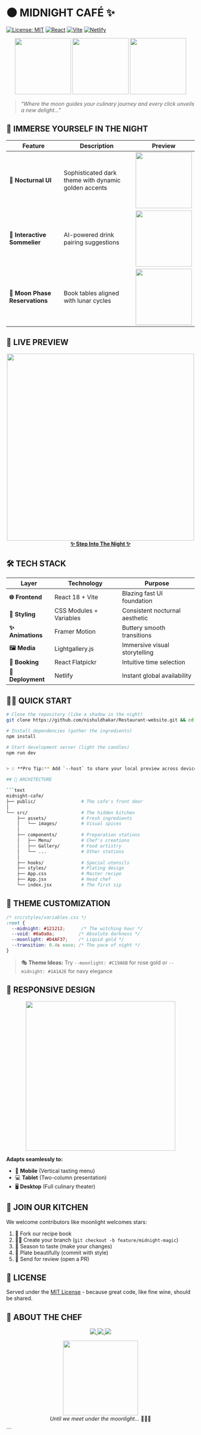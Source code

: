 # 🌑 MIDNIGHT CAFÉ ✨

[![License: MIT](https://img.shields.io/badge/License-MIT-gold.svg?style=for-the-badge)](https://opensource.org/licenses/MIT)
[![React](https://img.shields.io/badge/React-18-61DAFB.svg?style=for-the-badge&logo=react)](https://reactjs.org/)
[![Vite](https://img.shields.io/badge/Vite-4.3-646CFF.svg?style=for-the-badge&logo=vite)](https://vitejs.dev/)
[![Netlify](https://img.shields.io/badge/Netlify-Live-00C7B7.svg?style=for-the-badge&logo=netlify)](https://restaurant-web-layout.netlify.app/)

<p align="center">
  <img src="https://media.giphy.com/media/3o7aD2d7hy9ktXNDP2/giphy.gif" width="150">
  <img src="https://media.giphy.com/media/xUA7bdpLxQhsSQdyog/giphy.gif" width="150">
  <img src="https://media.giphy.com/media/Z9WQLSrsQKHw4lPy3B/giphy.gif" width="150">
</p>

> *"Where the moon guides your culinary journey and every click unveils a new delight..."*

## 🌌 IMMERSE YOURSELF IN THE NIGHT

<div align="center">
  
| Feature | Description | Preview |
|---------|-------------|---------|
| **🌙 Nocturnal UI** | Sophisticated dark theme with dynamic golden accents | <img src="https://media.giphy.com/media/v1.Y2lkPTc5MGI3NjExcW5mZ3V5Z3R0d2FqY2N6dG5mY3F5bHh1dGZ6d3F1ZzR0b2RzY3Z1ZyZlcD12MV9pbnRlcm5hbF9naWZfYnlfaWQmY3Q9Zw/3o7abKhOpu0NwenH3O/giphy.gif" width="150"> |
| **🍷 Interactive Sommelier** | AI-powered drink pairing suggestions | <img src="https://media.giphy.com/media/v1.Y2lkPTc5MGI3NjExdWZ5bW5xY2V1Z2NqZ2NqZ2NqZ2NqZ2NqZ2NqZ2NqZ2NqZ2NqZ2NqZyZlcD12MV9pbnRlcm5hbF9naWZfYnlfaWQmY3Q9Zw/3o7aD2d7hy9ktXNDP2/giphy.gif" width="150"> |
| **📅 Moon Phase Reservations** | Book tables aligned with lunar cycles | <img src="https://media.giphy.com/media/v1.Y2lkPTc5MGI3NjExdWZ5bW5xY2V1Z2NqZ2NqZ2NqZ2NqZ2NqZ2NqZ2NqZ2NqZ2NqZyZlcD12MV9pbnRlcm5hbF9naWZfYnlfaWQmY3Q9Zw/3o7abKhOpu0NwenH3O/giphy.gif" width="150"> |

</div>

## 🚀 LIVE PREVIEW

<p align="center">
  <a href="https://restaurant-web-layout.netlify.app/">
    <img src="https://media.giphy.com/media/3o7abKhOpu0NwenH3O/giphy.gif" width="500">
    <br>
    <strong>✨ Step Into The Night ✨</strong>
  </a>
</p>

## 🛠️ TECH STACK

<div align="center">

| Layer | Technology | Purpose |
|-------|------------|---------|
| **🌐 Frontend** | React 18 + Vite | Blazing fast UI foundation |
| **🎨 Styling** | CSS Modules + Variables | Consistent nocturnal aesthetic |
| **✨ Animations** | Framer Motion | Buttery smooth transitions |
| **🖼️ Media** | Lightgallery.js | Immersive visual storytelling |
| **📅 Booking** | React Flatpickr | Intuitive time selection |
| **🚀 Deployment** | Netlify | Instant global availability |

</div>

## 🧙‍♂️ QUICK START

```bash
# Clone the repository (like a shadow in the night)
git clone https://github.com/nishuldhakar/Restaurant-website.git && cd Restaurant-website

# Install dependencies (gather the ingredients)
npm install

# Start development server (light the candles)
npm run dev


> 💡 **Pro Tip:** Add `--host` to share your local preview across devices!

## 🏰 ARCHITECTURE

```text
midnight-cafe/
├── public/                 # The cafe's front door
│
└── src/                    # The hidden kitchen
    ├── assets/             # Fresh ingredients
    │   └── images/         # Visual spices
    │
    ├── components/         # Preparation stations
    │   ├── Menu/           # Chef's creations
    │   ├── Gallery/        # Food artistry
    │   └── ...             # Other stations
    │
    ├── hooks/              # Special utensils
    ├── styles/             # Plating design
    ├── App.css             # Master recipe
    ├── App.jsx             # Head chef
    └── index.jsx           # The first sip
```

## 🎨 THEME CUSTOMIZATION

```css
/* src/styles/variables.css */
:root {
  --midnight: #121212;      /* The witching hour */
  --void: #0a0a0a;         /* Absolute darkness */
  --moonlight: #D4AF37;    /* Liquid gold */
  --transition: 0.4s ease; /* The pace of night */
}
```

> 🎭 **Theme Ideas:** Try `--moonlight: #C19A6B` for rose gold or `--midnight: #1A1A2E` for navy elegance

## 📱 RESPONSIVE DESIGN

<p align="center">
  <img src="https://media.giphy.com/media/Z9WQLSrsQKHw4lPy3B/giphy.gif" width="400">
</p>

**Adapts seamlessly to:**
- 📱 **Mobile** (Vertical tasting menu)
- 💻 **Tablet** (Two-column presentation)
- 🖥️ **Desktop** (Full culinary theater)

## 🤝 JOIN OUR KITCHEN

We welcome contributors like moonlight welcomes stars:

1. 🍴 Fork our recipe book
2. 👨‍🍳 Create your branch (`git checkout -b feature/midnight-magic`)
3. 🧂 Season to taste (make your changes)
4. 📸 Plate beautifully (commit with style)
5. 🚀 Send for review (open a PR)

## 📜 LICENSE

Served under the [MIT License](LICENSE) - because great code, like fine wine, should be shared.

## 🌠 ABOUT THE CHEF

<p align="center">
  <a href="https://twitter.com/nishuldhakar">
    <img src="https://img.shields.io/badge/Twitter-1DA1F2?style=for-the-badge&logo=twitter&logoColor=white">
  </a>
  <a href="https://project-folio-chi.vercel.app/">
    <img src="https://img.shields.io/badge/Portfolio-FF5722?style=for-the-badge&logo=portfolio&logoColor=white">
  </a>
  <a href="https://github.com/nishuldhakar">
    <img src="https://img.shields.io/badge/GitHub-181717?style=for-the-badge&logo=github">
  </a>
</p>

<p align="center">
  <img src="https://media.giphy.com/media/xUA7bdpLxQhsSQdyog/giphy.gif" width="200">
  <br>
  <em>Until we meet under the moonlight...</em> 👨‍🍳✨
</p>
```
